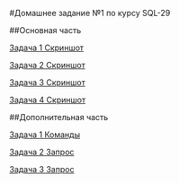 #Домашнее задание №1 по курсу SQL-29

##Основная часть

[Задача 1 Скриншот](1.png)

[Задача 2 Скриншот](2.png)

[Задача 3 Скриншот](3.png)

[Задача 4 Скриншот](4.png)

##Дополнительная часть

[Задача 1 Команды](adv1.sh)

[Задача 2 Запрос](adv2.sql)

[Задача 3 Запрос](adv3.sql)
